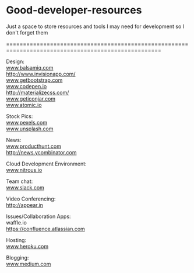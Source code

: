 # Good-developer-resources
Just a space to store resources and tools I may need for development so I don't forget them


====================================================================================================

Design: 
<br> www.balsamiq.com
<br> http://www.invisionapp.com/
<br> www.getbootstrap.com
<br> www.codepen.io
<br> http://materializecss.com/
<br> www.geticonjar.com
<br> www.atomic.io

Stock Pics:
<br> www.pexels.com
<br> www.unsplash.com

News:
<br> www.producthunt.com
<br> http://news.ycombinator.com

Cloud Development Environment:
<br> www.nitrous.io

Team chat:
<br> www.slack.com

Video Conferencing:
<br> http://appear.in

Issues/Collaboration Apps:
<br> waffle.io
<br> https://confluence.atlassian.com

Hosting:
<br> www.heroku.com

Blogging:
<br> www.medium.com
